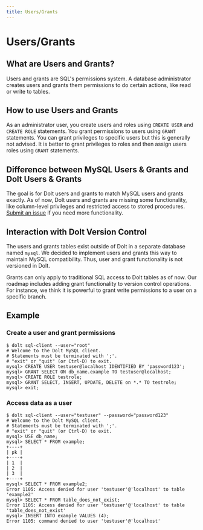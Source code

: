 ```yaml
---
title: Users/Grants
---
```


# Users/Grants

## What are Users and Grants?

Users and grants are SQL's permissions system. A database administrator creates users and grants them permissions to do certain actions, like read or write to tables.

## How to use Users and Grants

As an administrator user, you create users and roles using `CREATE USER` and `CREATE ROLE` statements. You grant permissions to users using `GRANT` statements. You can grant privileges to specific users but this is generally not advised. It is better to grant privileges to roles and then assign users roles using `GRANT` statements.

## Difference between MySQL Users & Grants and Dolt Users & Grants

The goal is for Dolt users and grants to match MySQL users and grants exactly. As of now, Dolt users and grants are missing some functionality, like column-level privileges and restricted access to stored procedures. [Submit an issue](https://github.com/dolthub/dolt/issues) if you need more functionality.

## Interaction with Dolt Version Control

The users and grants tables exist outside of Dolt in a separate database named `mysql`. We decided to implement users and grants this way to maintain MySQL compatibility. Thus, user and grant functionality is not versioned in Dolt.

Grants can only apply to traditional SQL access to Dolt tables as of now. Our roadmap includes adding grant functionality to version control operations. For instance, we think it is powerful to grant write permissions to a user on a specific branch.

## Example

### Create a user and grant permissions
```
$ dolt sql-client --user="root"
# Welcome to the Dolt MySQL client.
# Statements must be terminated with ';'.
# "exit" or "quit" (or Ctrl-D) to exit.
mysql> CREATE USER testuser@localhost IDENTIFIED BY 'password123';
mysql> GRANT SELECT ON db_name.example TO testuser@localhost;
mysql> CREATE ROLE testrole;
mysql> GRANT SELECT, INSERT, UPDATE, DELETE on *.* TO testrole;
mysql> exit;
```

### Access data as a user
```
$ dolt sql-client --user="testuser" --password="password123"
# Welcome to the Dolt MySQL client.
# Statements must be terminated with ';'.
# "exit" or "quit" (or Ctrl-D) to exit.
mysql> USE db_name;
mysql> SELECT * FROM example;
+----+
| pk |
+----+
| 1  |
| 2  |
| 3  |
+----+
mysql> SELECT * FROM example2;
Error 1105: Access denied for user 'testuser'@'localhost' to table 'example2'
mysql> SELECT * FROM table_does_not_exist;
Error 1105: Access denied for user 'testuser'@'localhost' to table 'table_does_not_exist'
mysql> INSERT INTO example VALUES (4);
Error 1105: command denied to user 'testuser'@'localhost'
```
